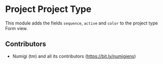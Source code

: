 # Project Project Type

This module adds the fields  `sequence`, `active` and `color` to the project type Form view.

Contributors
------------
* Numigi (tm) and all its contributors (https://bit.ly/numigiens)
